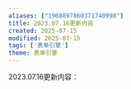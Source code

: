 ```yaml
---
aliases: ["1968897860371740998"]
title: 2023.07.16更新内容
created: 2025-07-15
modified: 2025-07-15
tags: ['表单引擎']
theme: 表单引擎
---
```


2023.07.16更新内容：